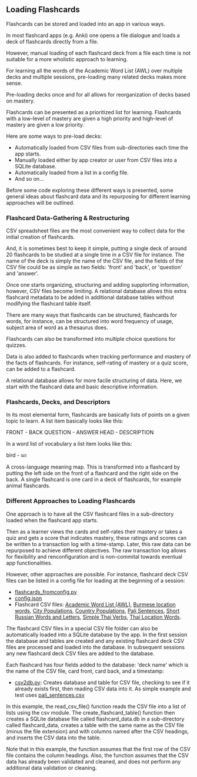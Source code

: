 ## Loading Flashcards 

Flashcards can be stored and loaded into an app in various ways.

In most flashcard apps (e.g. Anki) one opens a file dialogue and loads a deck of flashcards directly from a file.

However, manual loading of each flashcard deck from a file each time 
is not suitable for a more wholistic approach to learning.

For learning all the words of the Academic Word List (AWL)
over multiple decks and multiple sessions, pre-loading many related decks makes more sense. 

Pre-loading decks once and for all allows for reorganization of decks based on mastery.

Flashcards can be presented as a prioritized list for learning.
Flashcards with a low-level of mastery are given a high priority and high-level of mastery
are given a low priority. 

Here are some ways to pre-load decks: 

- Automatically loaded from CSV files from sub-directories each time the app starts.
- Manually loaded either by app creator or user from CSV files into a SQLite database. 
- Automatically loaded from a list in a config file. 
- And so on... 

Before some code exploring these different ways is presented, 
some general ideas about flashcard data and its repurposing for different 
learning approaches will be outlined. 

### Flashcard Data-Gathering & Restructuring

CSV spreadsheet files are the most convenient way to collect data for the initial creation of flashcards.

And, it is sometimes best to keep it simple, putting a single deck of around 20 flashcards to be studied at a single time in a CSV file for instance. The name of the deck is simply the name of the CSV file, and the fields of the CSV file could be as simple as two fields: 'front' and 'back', or 'question' and 'answer'. 
  
Once one starts organizing, structuring and adding supplorting information, however, CSV files become limiting. A relational database allows this extra flashcard metadata to be added in additional database tables without modifying the flashcard table itself. 

There are many ways that flashcards can be structured, flashcards for words, for instance, can be structured into word frequency of usage, subject area of word as a thesaurus does.

Flashcards can also be transformed into multiple choice questions for quizzes.

Data is also added to flashcards when tracking performance and mastery of the facts of flashcards.
For instance, self-rating of mastery or a quiz score, can be added to a flashcard. 
  
A relational database allows for more facile structuring of data.  Here, we start with the flashcard data and basic descriptive information.   

### Flashcards, Decks, and Descriptors

In its most elemental form, flashcards are basically lists of points on a given topic to learn.
A list item basically looks like this:

FRONT    - BACK
QUESTION - ANSWER 
HEAD     - DESCRIPTION

In a word list of vocabulary a list item looks like this:  

bird - นก 

A cross-language meaning map. This is transformed into a flashcard
by putting the left side on the front of a flashcard and the right side on the back. 
A single flashcard is one card in a deck of flashcards, for example animal flashcards.
  
### Different Approaches to Loading Flashcards

One approach is to have all the CSV flashcard files in a sub-directory 
loaded when the flashcard app starts.

Then as a learner views the cards and self-rates their mastery or takes a quiz 
and gets a score that indicates mastery, these ratings and scores can be written 
to a transaction log with a time-stamp. Later, this raw data can be repurposed
to achieve different objectives. The raw transaction log allows for flexibility 
and renconfiguration and is non-commital towards eventual app functionalities. 

However, other approaches are possible. For instance, flashcard deck CSV files 
can be listed in a config file for loading at the beginning of a session:

- [flashcards_fromconfig.py](https://github.com/jonfernq/Python-Flashcards/blob/main/LoadingFlashcards/flashcards_fromconfig.py)
- [config.json](https://github.com/jonfernq/Python-Flashcards/blob/main/LoadingFlashcards/config.json) 
- Flashcard CSV files: [Academic Word List (AWL)](https://github.com/jonfernq/Python-Flashcards/blob/main/LoadingFlashcards/awl_flashcard_1.csv), 
[Burmese location words](https://github.com/jonfernq/Python-Flashcards/blob/main/LoadingFlashcards/burmese_location_words.csv), 
[City Populations](https://github.com/jonfernq/Python-Flashcards/blob/main/LoadingFlashcards/city_populations.csv), 
[Country Populations](https://github.com/jonfernq/Python-Flashcards/blob/main/LoadingFlashcards/country_populations.csv), 
[Pali Sentences](https://github.com/jonfernq/Python-Flashcards/blob/main/LoadingFlashcards/pali_sentences.csv), 
[Short Russian Words and Letters](https://github.com/jonfernq/Python-Flashcards/blob/main/LoadingFlashcards/short_russian_words.csv), 
[Simple Thai Verbs](https://github.com/jonfernq/Python-Flashcards/blob/main/LoadingFlashcards/simple_thai_verbs.csv), 
[Thai Location Words](https://github.com/jonfernq/Python-Flashcards/blob/main/LoadingFlashcards/thai_location_words.csv). 

The flashcard CSV files in a special CSV file folder can also be automatically loaded
into a SQLite database by the app. In the first session the database and tables are created and any existing 
flashcard deck CSV files are processed and loaded into the database. In subsequent sessions
any new flashcard deck CSV files are added to the database. 

Each flashcard has four fields added to the database: 'deck name' which is the name of the CSV file,
card front, card back, and a timestamp:

- [csv2db.py](https://github.com/jonfernq/Python-Flashcards/blob/main/LoadingFlashcards/csv2db.py): Creates database and table for CSV file, checking to see if it already exists first, then reading CSV data into it. As simple example and test uses [pali_sentences.csv](https://github.com/jonfernq/Python-Flashcards/blob/main/LoadingFlashcards/pali_sentences.csv) 

In this example, the read_csv_file() function reads the CSV file into a list of lists using the csv module. The create_flashcard_table() function then creates a SQLite database file called flashcard_data.db in a sub-directory called flashcard_data, creates a table with the same name as the CSV file (minus the file extension) and with columns named after the CSV headings, and inserts the CSV data into the table.

Note that in this example, the function assumes that the first row of the CSV file contains the column headings. Also, the function assumes that the CSV data has already been validated and cleaned, and does not perform any additional data validation or cleaning.
